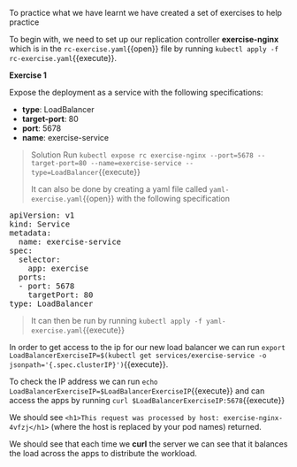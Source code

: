 To practice what we have learnt we have created a set of exercises to help practice

To begin with, we need to set up our replication controller **exercise-nginx** which is in the `rc-exercise.yaml`{{open}} file by running `kubectl apply -f rc-exercise.yaml`{{execute}}.

**Exercise 1** 

Expose the deployment as a service with the following specifications:

* **type**: LoadBalancer
* **target-port**: 80 
* **port**: 5678
* **name**: exercise-service

> Solution
>Run `kubectl expose rc exercise-nginx --port=5678 --target-port=80 --name=exercise-service --type=LoadBalancer`{{execute}}
>
> It can also be done by creating a yaml file called `yaml-exercise.yaml`{{open}} with the following specification
<pre class="file"
 data-filename="yaml-exercise.yaml"
 data-target="replace">
apiVersion: v1
kind: Service
metadata:
  name: exercise-service
spec:
  selector:
    app: exercise
  ports:
  - port: 5678
    targetPort: 80
type: LoadBalancer</pre>

>It can then be run by running `kubectl apply -f yaml-exercise.yaml`{{execute}}

In order to get access to the ip for our new load balancer we can run `export LoadBalancerExerciseIP=$(kubectl get services/exercise-service -o jsonpath='{.spec.clusterIP}')`{{execute}}.

To check the IP address we can run `echo LoadBalancerExerciseIP=$LoadBalancerExerciseIP`{{execute}} and can access the apps by running `curl $LoadBalancerExerciseIP:5678`{{execute}}

We should see `<h1>This request was processed by host: exercise-nginx-4vfzj</h1>`
(where the host is replaced by your pod names) returned.

We should see that each time we **curl** the server we can see that it balances the load across the apps to distribute the workload.